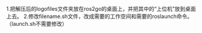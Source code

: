 1.把解压后的logofiles文件夹放在ros2go的桌面上，并把其中的“上位机”放到桌面上去。
2.修改filename.sh文件，改成需要的工作空间和需要的roslaunch命令。（launch.sh不需要修改）
